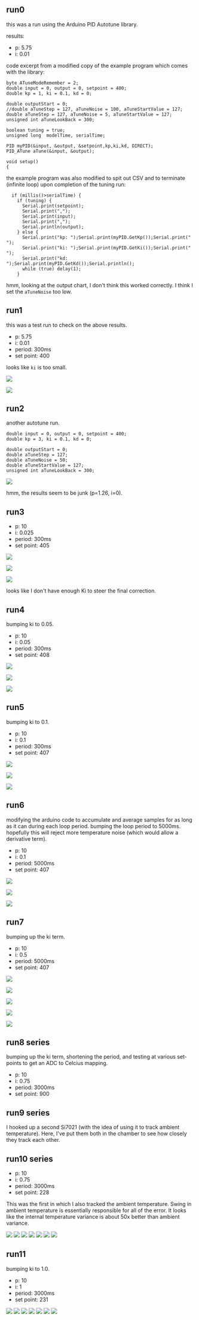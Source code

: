 ## run0 

this was a run using the Arduino PID Autotune library.

results:
- p: 5.75
- i: 0.01

code excerpt from a modified copy of the example program which comes with the library:

```
byte ATuneModeRemember = 2;
double input = 0, output = 0, setpoint = 400;
double kp = 1, ki = 0.1, kd = 0;

double outputStart = 0;
//double aTuneStep = 127, aTuneNoise = 100, aTuneStartValue = 127;
double aTuneStep = 127, aTuneNoise = 5, aTuneStartValue = 127;
unsigned int aTuneLookBack = 300;

boolean tuning = true;
unsigned long  modelTime, serialTime;

PID myPID(&input, &output, &setpoint,kp,ki,kd, DIRECT);
PID_ATune aTune(&input, &output);

void setup()
{
```

the example program was also modified to spit out CSV and to terminate (infinite loop) upon completion of the tuning run:

```
  if (millis()>serialTime) {
    if (tuning) {
      Serial.print(setpoint);
      Serial.print(",");
      Serial.print(input);
      Serial.print(",");
      Serial.println(output);
    } else {
      Serial.print("kp: ");Serial.print(myPID.GetKp());Serial.print(" ");
      Serial.print("ki: ");Serial.print(myPID.GetKi());Serial.print(" ");
      Serial.print("kd: ");Serial.print(myPID.GetKd());Serial.println();
      while (true) delay(1);
    }
```

hmm, looking at the output chart, I don't think this worked correctly.  I think I set the `aTuneNoise` too low.

## run1

this was a test run to check on the above results.

- p: 5.75
- i: 0.01
- period: 300ms
- set point: 400

looks like `ki` is too small.

![](1517039205-run1/si7021.png)

![](1517039205-run1/adc.png)

## run2

another autotune run.

```
double input = 0, output = 0, setpoint = 400;
double kp = 3, ki = 0.1, kd = 0;

double outputStart = 0;
double aTuneStep = 127;
double aTuneNoise = 50;
double aTuneStartValue = 127;
unsigned int aTuneLookBack = 300;
```

![](1517041068-run2/chart.png)

hmm, the results seem to be junk (p=1.26, i=0).

## run3

- p: 10
- i: 0.025
- period: 300ms
- set point: 405

![](1517076098-run3/si7021.png)

![](1517076098-run3/adc.png)

![](1517076098-run3/output.png)

looks like I don't have enough Ki to steer the final correction.

## run4

bumping ki to 0.05.

- p: 10
- i: 0.05
- period: 300ms
- set point: 408

![](1517078139-run4/si7021.png)

![](1517078139-run4/adc.png)

![](1517078139-run4/output.png)

## run5

bumping ki to 0.1.

- p: 10
- i: 0.1
- period: 300ms
- set point: 407

![](1517082367-run5/si7021.png)

![](1517082367-run5/adc.png)

![](1517082367-run5/output.png)

## run6

modifying the arduino code to accumulate and average samples for as long as it can during each loop period.  bumping the loop period to 5000ms.  hopefully this will reject more temperature noise (which would allow a derivative term).

- p: 10
- i: 0.1
- period: 5000ms
- set point: 407

![](1517087070-run6/si7021.png)

![](1517087070-run6/adc.png)

![](1517087070-run6/output.png)

## run7

bumping up the ki term.

- p: 10
- i: 0.5
- period: 5000ms
- set point: 407

![](1517088582-run7/si7021.png)

![](1517088582-run7/adc.png)

![](1517088582-run7/pwm.png)

![](1517088582-run7/error.png)

![](1517088582-run7/error_zoom.png)

## run8 series

bumping up the ki term, shortening the period, and testing at various set-points to get an ADC to Celcius mapping.

- p: 10
- i: 0.75
- period: 3000ms
- set point: 900

## run9 series

I hooked up a second Si7021 (with the idea of using it to track ambient temperature).  Here, I've put them both in the chamber to see how closely they track each other.

## run10 series

- p: 10
- i: 0.75
- period: 3000ms
- set point: 228

This was the first in which I also tracked the ambient temperature.  Swing in ambient temperature is essentially responsible for all of the error.  It looks like the internal temperature variance is about 50x better than ambient variance.

![](1517103936-run10.2/chart1.png)
![](1517103936-run10.2/chart2.png)
![](1517103936-run10.2/chart3.png)
![](1517103936-run10.2/chart4.png)
![](1517103936-run10.2/chart5.png)
![](1517103936-run10.2/chart6.png)
![](1517103936-run10.2/chart7.png)

## run11

bumping ki to 1.0.

- p: 10
- i: 1
- period: 3000ms
- set point: 231

![](1517112317-run11/chart1.png)
![](1517112317-run11/chart2.png)
![](1517112317-run11/chart3.png)
![](1517112317-run11/chart4.png)
![](1517112317-run11/chart5.png)
![](1517112317-run11/chart6.png)
![](1517112317-run11/chart7.png)
